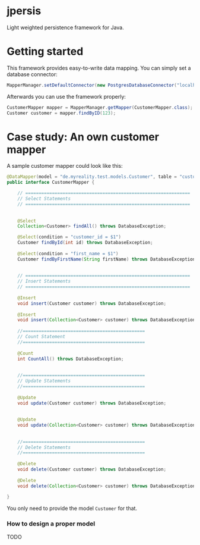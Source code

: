 jpersis
=======

Light weighted persistence framework for Java.

Getting started
===

This framework provides easy-to-write data mapping. You can simply set a database connector:

```java
MapperManager.setDefaultConnector(new PostgresDatabaseConnector("localhost", "1234", "root", "mypassword"));
```

Afterwards you can use the framework properly:

```java
CustomerMapper mapper = MapperManager.getMapper(CustomerMapper.class);
Customer customer = mapper.findByID(123);
```

Case study: An own customer mapper
===

A sample customer mapper could look like this:

```java
@DataMapper(model = "de.myreality.test.models.Customer", table = "customer", primaryKey = "customer_id", foreignKeys = {"location_id"})
public interface CustomerMapper {

    // ==============================================================
    // Select Statements
    // ==============================================================
    
    
    @Select
    Collection<Customer> findAll() throws DatabaseException;

    @Select(condition = "customer_id = $1")
    Customer findById(int id) throws DatabaseException;
    
    @Select(condition = "first_name = $1")
    Customer findByFirstName(String firstName) throws DatabaseException;
    
    
    // ==============================================================
    // Insert Statements
    // ==============================================================
    
    @Insert
    void insert(Customer customer) throws DatabaseException;
    
    @Insert
    void insert(Collection<Customer> customer) throws DatabaseException;
    
    //==============================================
    // Count Statement
    //==============================================
    
    @Count
    int CountAll() throws DatabaseException;
    
    
    //==============================================
    // Update Statements
    //==============================================
    
    @Update
    void update(Customer customer) throws DatabaseException;
    
    
    @Update
    void update(Collection<Customer> customer) throws DatabaseException;
    
    
    //==============================================
    // Delete Statements
    //==============================================
    
    @Delete
    void delete(Customer customer) throws DatabaseException;
       
    @Delete
    void delete(Collection<Customer> customer) throws DatabaseException;
    
}
```

You only need to provide the model ```Customer``` for that.

### How to design a proper model

TODO
